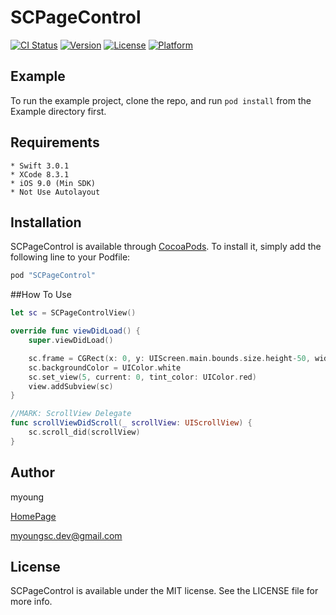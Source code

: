 # SCPageControl

[![CI Status](http://img.shields.io/travis/myoung/SCPageControl.svg?style=flat)](https://travis-ci.org/myoung/SCPageControl)
[![Version](https://img.shields.io/cocoapods/v/SCPageControl.svg?style=flat)](http://cocoapods.org/pods/SCPageControl)
[![License](https://img.shields.io/cocoapods/l/SCPageControl.svg?style=flat)](http://cocoapods.org/pods/SCPageControl)
[![Platform](https://img.shields.io/cocoapods/p/SCPageControl.svg?style=flat)](http://cocoapods.org/pods/SCPageControl)

## Example

To run the example project, clone the repo, and run `pod install` from the Example directory first.


## Requirements
```
* Swift 3.0.1
* XCode 8.3.1
* iOS 9.0 (Min SDK)
* Not Use Autolayout
```


## Installation

SCPageControl is available through [CocoaPods](http://cocoapods.org). To install
it, simply add the following line to your Podfile:

```ruby
pod "SCPageControl"
```

##How To Use

```Swift
let sc = SCPageControlView()

override func viewDidLoad() {
    super.viewDidLoad()

	sc.frame = CGRect(x: 0, y: UIScreen.main.bounds.size.height-50, width: UIScreen.main.bounds.size.width, height: 50)
	sc.backgroundColor = UIColor.white
	sc.set_view(5, current: 0, tint_color: UIColor.red)
	view.addSubview(sc)
}

//MARK: ScrollView Delegate
func scrollViewDidScroll(_ scrollView: UIScrollView) {
	sc.scroll_did(scrollView)
}

```


## Author
myoung

[HomePage](http://devsc.tistory.com)

<myoungsc.dev@gmail.com>

## License

SCPageControl is available under the MIT license. See the LICENSE file for more info.
